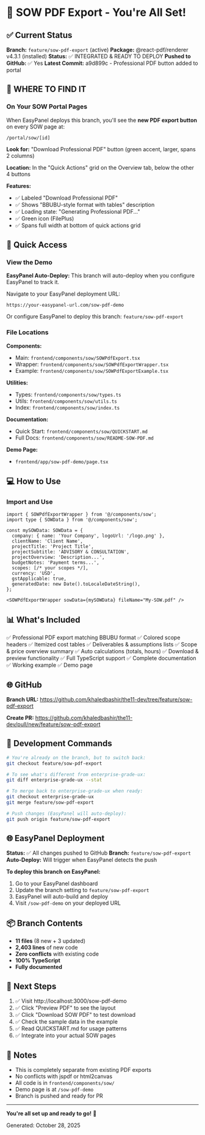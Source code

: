 # 🎉 SOW PDF Export - You're All Set!

## ✅ Current Status

**Branch:** `feature/sow-pdf-export` (active)
**Package:** @react-pdf/renderer v4.3.1 (installed)
**Status:** ✅ INTEGRATED & READY TO DEPLOY
**Pushed to GitHub:** ✅ Yes
**Latest Commit:** a9d899c - Professional PDF button added to portal

## 🎯 WHERE TO FIND IT

### On Your SOW Portal Pages

When EasyPanel deploys this branch, you'll see the **new PDF export button** on every SOW page at:

```
/portal/sow/[id]
```

**Look for:** "Download Professional PDF" button (green accent, larger, spans 2 columns)

**Location:** In the "Quick Actions" grid on the Overview tab, below the other 4 buttons

**Features:**
- ✅ Labeled "Download Professional PDF" 
- ✅ Shows "BBUBU-style format with tables" description
- ✅ Loading state: "Generating Professional PDF..."
- ✅ Green icon (FilePlus)
- ✅ Spans full width at bottom of quick actions grid

## 🚀 Quick Access

### View the Demo
**EasyPanel Auto-Deploy:** This branch will auto-deploy when you configure EasyPanel to track it.

Navigate to your EasyPanel deployment URL:
```
https://your-easypanel-url.com/sow-pdf-demo
```

Or configure EasyPanel to deploy this branch: `feature/sow-pdf-export`

### File Locations

**Components:**
- Main: `frontend/components/sow/SOWPdfExport.tsx`
- Wrapper: `frontend/components/sow/SOWPdfExportWrapper.tsx`
- Example: `frontend/components/sow/SOWPdfExportExample.tsx`

**Utilities:**
- Types: `frontend/components/sow/types.ts`
- Utils: `frontend/components/sow/utils.ts`
- Index: `frontend/components/sow/index.ts`

**Documentation:**
- Quick Start: `frontend/components/sow/QUICKSTART.md`
- Full Docs: `frontend/components/sow/README-SOW-PDF.md`

**Demo Page:**
- `frontend/app/sow-pdf-demo/page.tsx`

## 💻 How to Use

### Import and Use
```tsx
import { SOWPdfExportWrapper } from '@/components/sow';
import type { SOWData } from '@/components/sow';

const mySOWData: SOWData = {
  company: { name: 'Your Company', logoUrl: '/logo.png' },
  clientName: 'Client Name',
  projectTitle: 'Project Title',
  projectSubtitle: 'ADVISORY & CONSULTATION',
  projectOverview: 'Description...',
  budgetNotes: 'Payment terms...',
  scopes: [/* your scopes */],
  currency: 'USD',
  gstApplicable: true,
  generatedDate: new Date().toLocaleDateString(),
};

<SOWPdfExportWrapper sowData={mySOWData} fileName="My-SOW.pdf" />
```

## 📊 What's Included

✅ Professional PDF export matching BBUBU format
✅ Colored scope headers
✅ Itemized cost tables
✅ Deliverables & assumptions lists
✅ Scope & price overview summary
✅ Auto calculations (totals, hours)
✅ Download & preview functionality
✅ Full TypeScript support
✅ Complete documentation
✅ Working example
✅ Demo page

## 🌐 GitHub

**Branch URL:** https://github.com/khaledbashir/the11-dev/tree/feature/sow-pdf-export

**Create PR:** https://github.com/khaledbashir/the11-dev/pull/new/feature/sow-pdf-export

## 🔧 Development Commands

```bash
# You're already on the branch, but to switch back:
git checkout feature/sow-pdf-export

# To see what's different from enterprise-grade-ux:
git diff enterprise-grade-ux --stat

# To merge back to enterprise-grade-ux when ready:
git checkout enterprise-grade-ux
git merge feature/sow-pdf-export

# Push changes (EasyPanel will auto-deploy):
git push origin feature/sow-pdf-export
```

## 🌐 EasyPanel Deployment

**Status:** ✅ All changes pushed to GitHub
**Branch:** `feature/sow-pdf-export`
**Auto-Deploy:** Will trigger when EasyPanel detects the push

**To deploy this branch on EasyPanel:**
1. Go to your EasyPanel dashboard
2. Update the branch setting to `feature/sow-pdf-export`
3. EasyPanel will auto-build and deploy
4. Visit `/sow-pdf-demo` on your deployed URL

## 📦 Branch Contents

- **11 files** (8 new + 3 updated)
- **2,403 lines** of new code
- **Zero conflicts** with existing code
- **100% TypeScript**
- **Fully documented**

## 🎯 Next Steps

1. ✅ Visit http://localhost:3000/sow-pdf-demo
2. ✅ Click "Preview PDF" to see the layout
3. ✅ Click "Download SOW PDF" to test download
4. ✅ Check the sample data in the example
5. ✅ Read QUICKSTART.md for usage patterns
6. ✅ Integrate into your actual SOW pages

## 📝 Notes

- This is completely separate from existing PDF exports
- No conflicts with jspdf or html2canvas
- All code is in `frontend/components/sow/`
- Demo page is at `/sow-pdf-demo`
- Branch is pushed and ready for PR

---

**You're all set up and ready to go!** 🚀

Generated: October 28, 2025
